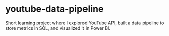 # youtube-data-pipeline
Short learning project where I explored YouTube API, built a data pipeline to store metrics in SQL, and visualized it in Power BI. 
